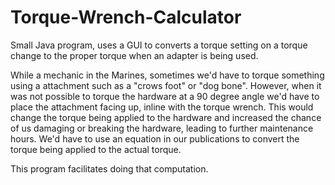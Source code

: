 # Torque-Wrench-Calculator
Small Java program, uses a GUI to converts a torque setting on a torque change to the proper torque when an adapter is being used. 

While a mechanic in the Marines, sometimes we'd have to torque something using a attachment such as a "crows foot" or "dog bone". However, when it was not possible to torque the 
hardware at a 90 degree angle we'd have to place the attachment facing up, inline with the torque wrench. This would change the torque being applied to the hardware and increased 
the chance of us damaging or breaking the hardware, leading to further maintenance hours. We'd have to use an equation in our publications to convert
the torque being applied to the actual torque. 

This program facilitates doing that computation. 
